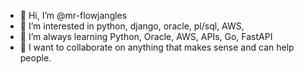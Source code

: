 - 👋 Hi, I’m @mr-flowjangles
- 👀 I’m interested in python, django, oracle, pl/sql, AWS, 
- 🌱 I’m always learning Python, Oracle, AWS, APIs, Go, FastAPI
- 💞️ I want to collaborate on anything that makes sense and can help people.  

<!---
mr-flowjangles/mr-flowjangles is a ✨ special ✨ repository because its `README.md` (this file) appears on your GitHub profile.
You can click the Preview link to take a look at your changes.
--->
